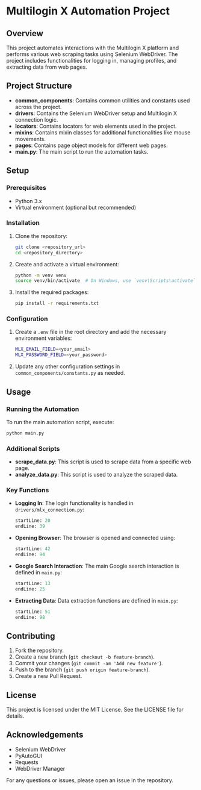 # Multilogin X Automation Project

## Overview

This project automates interactions with the Multilogin X platform and performs various web scraping tasks using Selenium WebDriver. The project includes functionalities for logging in, managing profiles, and extracting data from web pages.

## Project Structure

- **common_components**: Contains common utilities and constants used across the project.
- **drivers**: Contains the Selenium WebDriver setup and Multilogin X connection logic.
- **locators**: Contains locators for web elements used in the project.
- **mixins**: Contains mixin classes for additional functionalities like mouse movements.
- **pages**: Contains page object models for different web pages.
- **main.py**: The main script to run the automation tasks.

## Setup

### Prerequisites

- Python 3.x
- Virtual environment (optional but recommended)

### Installation

1. Clone the repository:
    ```sh
    git clone <repository_url>
    cd <repository_directory>
    ```

2. Create and activate a virtual environment:
    ```sh
    python -m venv venv
    source venv/bin/activate  # On Windows, use `venv\Scripts\activate`
    ```

3. Install the required packages:
    ```sh
    pip install -r requirements.txt
    ```

### Configuration

1. Create a `.env` file in the root directory and add the necessary environment variables:
    ```sh
    MLX_EMAIL_FIELD=<your_email>
    MLX_PASSWORD_FIELD=<your_password>
    ```

2. Update any other configuration settings in `common_components/constants.py` as needed.

## Usage

### Running the Automation

To run the main automation script, execute:
```sh
python main.py
```

### Additional Scripts

- **scrape_data.py**: This script is used to scrape data from a specific web page.
- **analyze_data.py**: This script is used to analyze the scraped data.



### Key Functions

- **Logging In**: The login functionality is handled in `drivers/mlx_connection.py`:
    ```python:drivers/mlx_connection.py
    startLine: 20
    endLine: 39
    ```

- **Opening Browser**: The browser is opened and connected using:
    ```python:drivers/mlx_connection.py
    startLine: 42
    endLine: 94
    ```

- **Google Search Interaction**: The main Google search interaction is defined in `main.py`:
    ```python:main.py
    startLine: 13
    endLine: 25
    ```

- **Extracting Data**: Data extraction functions are defined in `main.py`:
    ```python:main.py
    startLine: 51
    endLine: 98
    ```

## Contributing

1. Fork the repository.
2. Create a new branch (`git checkout -b feature-branch`).
3. Commit your changes (`git commit -am 'Add new feature'`).
4. Push to the branch (`git push origin feature-branch`).
5. Create a new Pull Request.

## License

This project is licensed under the MIT License. See the LICENSE file for details.

## Acknowledgements

- Selenium WebDriver
- PyAutoGUI
- Requests
- WebDriver Manager

For any questions or issues, please open an issue in the repository.
